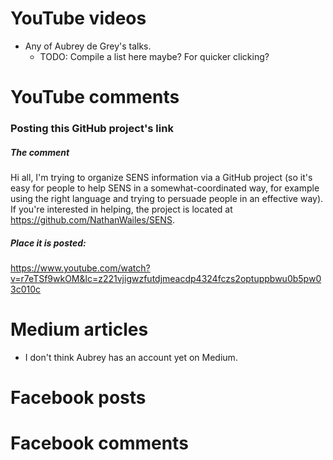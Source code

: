 

# YouTube videos
- Any of Aubrey de Grey's talks.
    - TODO: Compile a list here maybe? For quicker clicking?


# YouTube comments

### Posting this GitHub project's link
##### The comment
Hi all, I'm trying to organize SENS information via a GitHub project (so it's easy for people to help SENS in a somewhat-coordinated way, for example using the right language and trying to persuade people in an effective way). If you're interested in helping, the project is located at https://github.com/NathanWailes/SENS.

##### Place it is posted:
https://www.youtube.com/watch?v=r7eTSf9wkOM&lc=z221vjigwzfutdjmeacdp4324fczs2optuppbwu0b5pw03c010c


# Medium articles
- I don't think Aubrey has an account yet on Medium.


# Facebook posts



# Facebook comments

